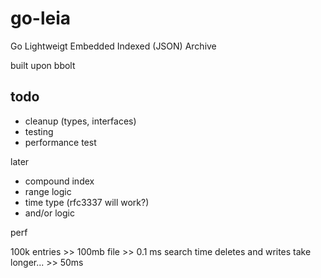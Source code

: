 # go-leia

Go Lightweigt Embedded Indexed (JSON) Archive

built upon bbolt

## todo

- cleanup (types, interfaces)
- testing
- performance test

later

- compound index
- range logic
- time type (rfc3337 will work?)
- and/or logic

perf

100k entries >> 100mb file >> 0.1 ms search time
deletes and writes take longer... >> 50ms